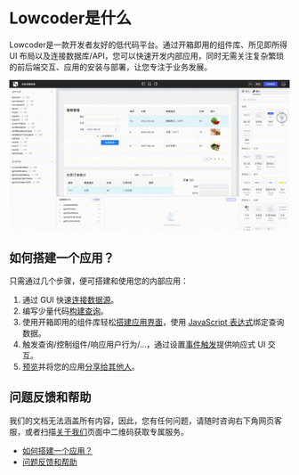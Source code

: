 # Lowcoder是什么

Lowcoder是一款开发者友好的低代码平台。通过开箱即用的组件库、所见即所得 UI 布局以及连接数据库/API，您可以快速开发内部应用，同时无需关注复杂繁琐的前后端交互、应用的安装与部署，让您专注于业务发展。

​![](assets/what-is-majiang1-20231002133803-7j4cpkm.gif)​

## 如何搭建一个应用？

只需通过几个步骤，便可搭建和使用您的内部应用：

1. 通过 GUI 快速[连接数据源](https://majiang.co/docs/datasource)。
2. 编写少量代码[构建查询](https://majiang.co/docs/how-to-write-query)。
3. 使用开箱即用的组件库轻松[搭建应用界面](https://majiang.co/docs/drag-and-drop)，使用 [JavaScript 表达式](https://majiang.co/docs/javascript-in-majiang/writing-javascript)绑定查询数据。
4. 触发查询/控制组件/响应用户行为/...，通过设置[事件触发](https://majiang.co/docs/event-handler)提供响应式 UI 交互。
5. [预览](https://majiang.co/docs/app-release)并将您的应用[分享给其他人](https://majiang.co/docs/member-manage#%E6%B7%BB%E5%8A%A0%E6%88%90%E5%91%98)。

## 问题反馈和帮助

我们的文档无法涵盖所有内容，因此，您有任何问题，请随时咨询右下角网页客服，或者扫描[关于我们](https://majiang.co/about-us/)页面中二维码获取专属服务。

* [如何搭建一个应用？](https://majiang.co/docs#%E5%A6%82%E4%BD%95%E6%90%AD%E5%BB%BA%E4%B8%80%E4%B8%AA%E5%BA%94%E7%94%A8%EF%BC%9F)
* [问题反馈和帮助](https://majiang.co/docs#%E9%97%AE%E9%A2%98%E5%8F%8D%E9%A6%88%E5%92%8C%E5%B8%AE%E5%8A%A9)
